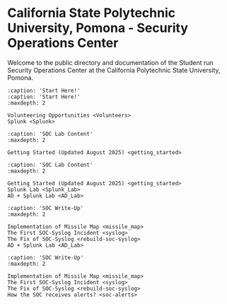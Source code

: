 # California State Polytechnic University, Pomona - Security Operations Center 

Welcome to the public directory and documentation of the Student run Security Operations Center at the California Polytechnic State University, Pomona.

```{toctree}   
:caption: 'Start Here!'
:caption: 'Start Here!'
:maxdepth: 2

Volunteering Opportunities <Volunteers>
Splunk <Splunk>
```

```{toctree}   
:caption: 'SOC Lab Content'
:maxdepth: 2

Getting Started (Updated August 2025) <getting_started>
```

```{toctree}   
:caption: 'SOC Lab Content'
:maxdepth: 2

Getting Started (Updated August 2025) <getting_started>
Splunk Lab <Splunk_Lab>
AD + Splunk Lab <AD_Lab>
```

```{toctree}   
:caption: 'SOC Write-Up'
:maxdepth: 2

Implementation of Missile Map <missile_map>
The First SOC-Syslog Incident <syslog>
The Fix of SOC-Syslog <rebuild-soc-syslog>
AD + Splunk Lab <AD_Lab>
```

```{toctree}   
:caption: 'SOC Write-Up'
:maxdepth: 2

Implementation of Missile Map <missile_map>
The First SOC-Syslog Incident <syslog>
The Fix of SOC-Syslog <rebuild-soc-syslog>
How the SOC receives alerts? <soc-alerts>
```